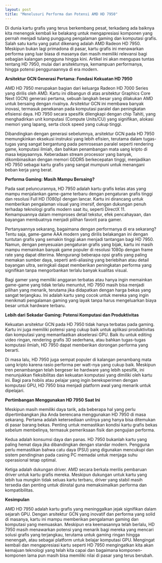 ```yaml
---
layout: post
title: "Menelusuri Performa dan Potensi AMD HD 7950"
---
```


Di dunia kartu grafis yang terus berkembang pesat, terkadang ada baiknya kita menengok kembali ke belakang untuk mengapresiasi komponen yang pernah menjadi tulang punggung pengalaman gaming dan komputasi grafis. Salah satu kartu yang patut dikenang adalah AMD Radeon HD 7950. Meskipun bukan lagi primadona di pasar, kartu grafis ini menawarkan performa yang luar biasa di masanya dan masih memiliki relevansi bagi sebagian kalangan pengguna hingga kini. Artikel ini akan mengupas tuntas tentang HD 7950, mulai dari arsitekturnya, kemampuan performanya, hingga potensi penggunaannya di era modern.

**Arsitektur GCN Generasi Pertama: Fondasi Kekuatan HD 7950**

AMD HD 7950 merupakan bagian dari keluarga Radeon HD 7000 Series yang dirilis oleh AMD. Kartu ini dibangun di atas arsitektur Graphics Core Next (GCN) generasi pertama, sebuah langkah besar yang dilakukan AMD untuk bersaing dengan rivalnya. Arsitektur GCN ini membawa banyak inovasi, termasuk penekanan pada komputasi paralel dan peningkatan efisiensi daya. HD 7950 secara spesifik dilengkapi dengan chip Tahiti, yang menghadirkan unit komputasi (Compute Units/CU) yang signifikan, alokasi memori yang lapang, serta clock speed yang cukup tinggi.

Dibandingkan dengan generasi sebelumnya, arsitektur GCN pada HD 7950 memungkinkan eksekusi instruksi yang lebih efisien, terutama dalam tugas-tugas yang sangat bergantung pada pemrosesan paralel seperti rendering game, komputasi ilmiah, dan bahkan penambangan mata uang kripto di masa kejayaannya. Keberadaan stream processor yang banyak, dikombinasikan dengan memori GDDR5 berkecepatan tinggi, menjadikan HD 7950 sebagai kartu grafis yang sangat mumpuni untuk menangani beban kerja yang berat.

**Performa Gaming: Masih Mampu Bersaing?**

Pada saat peluncurannya, HD 7950 adalah kartu grafis kelas atas yang mampu menjalankan game-game terbaru dengan pengaturan grafis tinggi dan resolusi Full HD (1080p) dengan lancar. Kartu ini dirancang untuk memberikan pengalaman visual yang imersif, dengan dukungan penuh terhadap teknologi grafis modern saat itu, seperti DirectX 11. Kemampuannya dalam memproses detail tekstur, efek pencahayaan, dan bayangan membuatnya menjadi pilihan favorit para gamer.

Pertanyaannya sekarang, bagaimana dengan performanya di era sekarang? Tentu saja, game-game AAA modern yang dirilis belakangan ini dengan tuntutan grafis yang semakin tinggi akan menjadi tantangan bagi HD 7950. Namun, dengan penyesuaian pengaturan grafis yang bijak, kartu ini masih mampu memainkan banyak game populer di resolusi 1080p dengan frame rate yang dapat diterima. Mengurangi beberapa opsi grafis yang paling memakan sumber daya, seperti anti-aliasing yang berlebihan atau detail bayangan ultra, seringkali dapat memberikan peningkatan performa yang signifikan tanpa mengorbankan terlalu banyak kualitas visual.

Bagi gamer yang memiliki anggaran terbatas atau hanya ingin memainkan game-game yang tidak terlalu menuntut, HD 7950 masih bisa menjadi pilihan yang menarik, terutama jika didapatkan dengan harga bekas yang sangat terjangkau. Ini adalah kartu yang cocok untuk mereka yang ingin menikmati pengalaman gaming yang layak tanpa harus mengeluarkan biaya besar untuk hardware terbaru.

**Lebih dari Sekadar Gaming: Potensi Komputasi dan Produktivitas**

Kekuatan arsitektur GCN pada HD 7950 tidak hanya terbatas pada gaming. Kartu ini juga memiliki potensi yang cukup baik untuk aplikasi produktivitas dan komputasi yang memanfaatkan akselerasi GPU. Baik itu untuk editing video ringan, rendering grafis 3D sederhana, atau bahkan tugas-tugas komputasi ilmiah, HD 7950 dapat memberikan dorongan performa yang berarti.

Di masa lalu, HD 7950 juga sempat populer di kalangan penambang mata uang kripto karena rasio performa per watt-nya yang cukup baik. Meskipun tren penambangan telah bergeser ke hardware yang lebih spesifik, ini menunjukkan fleksibilitas dan kekuatan komputasi yang dimiliki oleh kartu ini. Bagi para hobiis atau pelajar yang ingin bereksperimen dengan komputasi GPU, HD 7950 bisa menjadi platform awal yang menarik untuk dipelajari.

**Pertimbangan Menggunakan HD 7950 Saat Ini**

Meskipun masih memiliki daya tarik, ada beberapa hal yang perlu dipertimbangkan jika Anda berencana menggunakan HD 7950 di masa sekarang. Pertama adalah ketersediaan unitnya yang hanya bisa ditemukan di pasar barang bekas. Penting untuk memastikan kondisi kartu grafis bekas sebelum membelinya, termasuk pemeriksaan fisik dan pengujian performa.

Kedua adalah konsumsi daya dan panas. HD 7950 bukanlah kartu yang paling hemat daya jika dibandingkan dengan standar modern. Pengguna perlu memastikan bahwa catu daya (PSU) yang digunakan mencukupi dan sistem pendinginan pada casing PC memadai untuk menjaga suhu operasional tetap optimal.

Ketiga adalah dukungan driver. AMD secara berkala merilis pembaruan driver untuk kartu grafis mereka. Meskipun dukungan untuk kartu yang lebih tua mungkin tidak seluas kartu terbaru, driver yang stabil masih tersedia dan penting untuk diinstal guna memaksimalkan performa dan kompatibilitas.

**Kesimpulan**

AMD HD 7950 adalah kartu grafis yang meninggalkan jejak signifikan dalam sejarah GPU. Dengan arsitektur GCN yang inovatif dan performa yang solid di masanya, kartu ini mampu memberikan pengalaman gaming dan komputasi yang memuaskan. Meskipun era keemasannya telah berlalu, HD 7950 masih menawarkan potensi yang menarik bagi mereka yang mencari solusi grafis yang terjangkau, terutama untuk gaming ringan hingga menengah, atau sebagai platform untuk belajar komputasi GPU. Mengingat kembali dan mengapresiasi kartu seperti HD 7950 mengingatkan kita akan kemajuan teknologi yang telah kita capai dan bagaimana komponen-komponen lama pun masih bisa memiliki nilai di pasar yang terus berubah.
